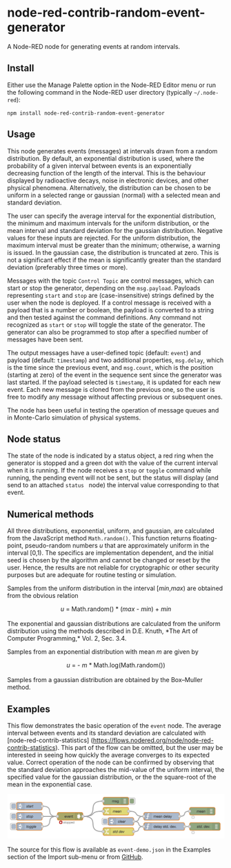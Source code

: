 # node-red-contrib-random-event-generator
A Node-RED node for generating events at random intervals.
## Install
Either use the Manage Palette option in the Node-RED Editor menu or run the following command in the Node-RED user directory (typically `~/.node-red`):

    npm install node-red-contrib-random-event-generator
## Usage
This node generates events (messages) at intervals drawn from a random distribution. By default, an exponential distribution is used, where the probability of a given interval between events is an exponentially decreasing function of the length of the interval. This is the behaviour displayed by radioactive decays, noise in electronic devices, and other physical phenomena. Alternatively, the distribution can be chosen to be uniform in a selected range or gaussian (normal) with a selected mean and standard deviation.

The user can specify the average interval for the exponential distribution, the minimum and maximum intervals for the uniform distribution, or the mean interval and standard deviation for the gaussian distribution. Negative values for these inputs are rejected. For the uniform distribution, the maximum interval must be greater than the minimum; otherwise, a warning is issued. In the gaussian case, the distribution is truncated at zero. This is not a significant effect if the mean is significantly greater than the standard deviation (preferably three times or more).

Messages with the topic <code>Control Topic</code> are control messages, which can start or stop the generator, depending on the `msg.payload`. Payloads representing `start` and `stop` are (case-insensitive) strings defined by the user when the node is deployed. If a control message is received with a payload that is a number or boolean, the payload is converted to a string and then tested against the command definitions. Any command not recognized as `start` or `stop` will toggle the state of the generator. The generator can also be programmed to stop after a specified number of messages have been sent.

The output messages have a user-defined topic (default: `event`) and payload (default: `timestamp`) and two additional properties, `msg.delay`, which is the time since the previous event, and `msg.count`, which is the position (starting at zero) of the event in the sequence sent since the generator was last started. If the payload selected is `timestamp`, it is updated for each new event. Each new message is cloned from the previous one, so the user is free to modify any message without affecting previous or subsequent ones.

The node has been useful in testing the operation of message queues and in Monte-Carlo simulation of physical systems.

## Node status
The state of the node is indicated by a status object, a red ring when the generator is stopped and a green dot with the value of the current interval when it is running. If the node receives a `stop` or `toggle` command while running, the pending event will not be sent, but the status will display (and send to an attached `status ` node) the interval value corresponding to that event.

## Numerical methods
All three distributions, exponential, uniform, and gaussian, are calculated from the JavaScript method `Math.random()`. This function returns floating-point, pseudo-random numbers *u* that are approximately uniform in the interval [0,1). The specifics are implementation dependent, and the initial seed is chosen by the algorithm and cannot be changed or reset by the user. Hence, the results are not reliable for cryptographic or other security purposes but are adequate for routine testing or simulation. 


Samples from the uniform distribution in the interval [*min*,*max*) are obtained from the obvious relation
<div align="center">
<i>u</i> = Math.random() * (<i>max</i> - <i>min</i>) + <i>min</i>
</div></br>
The exponential and gaussian distributions are calculated from the uniform distribution using the methods described in D.E. Knuth, *The Art of Computer Programming,* Vol. 2, Sec. 3.4.

Samples from an exponential distribution with mean *m* are given by
<div align = "center">
<i>u</i> = - <i>m</i> * Math.log(Math.random())
</div></br>
Samples from a gaussian distribution are obtained by the Box–Muller method.

## Examples
This flow demonstrates the basic operation of the `event` node. The average interval between events and its standard deviation are calculated with [node-red-contrib-statistics] (https://flows.nodered.org/node/node-red-contrib-statistics). This part of the flow can be omitted, but the user may be interested in seeing how quickly the average converges to its expected value. Correct operation of the node can be confirmed by observing that the standard deviation approaches the mid-value of the uniform interval, the specified value for the gaussian distribution, or the the square-root of the mean in the exponential case.

<img src="https://github.com/drmibell/node-red-contrib-random-event-generator/blob/master/screenshots/event-demo.png?raw=true"/>

The source for this flow is available as `event-demo.json` in the Examples section of the  Import sub-menu or from [GitHub](https://github.com/drmibell/node-red-contrib-random-event-generator/blob/master/examples/event-demo.json).